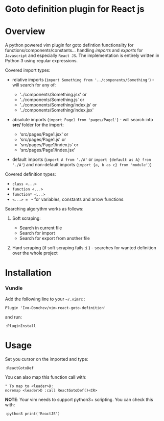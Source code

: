 # Goto definition plugin for React js

# Overview

A python powered vim plugin for goto defintion functionality for functions/components/constants... handling *imports* and *exports* for `Javascript` and especially `React JS`.
The implementation is entirely written in Python 3 using regular expressions.

Covered import types:

 - relative imports (`import Something from '../components/Something'`) - will search for any of:
   - '../components/Something.jsx' or
   - '../components/Something.js' or
   - '../components/Something/index.js' or
   - '../components/Something/index.jsx'

 - absolute imports (`import Page1 from 'pages/Page1'`) - will search into **src/** folder for the import:
   - 'src/pages/Page1.jsx' or
   - 'src/pages/Page1.js' or
   - 'src/pages/Page1/index.js' or
   - 'src/pages/Page1/index.jsx'

 - default imports (`import A from './A'` or `import {default as A} from './A'`) and non-default imports (`import {a, b as c} from 'module')`)

Covered definition types:
  - `class <...>`
  - `function <...>`
  - `function* <...>`
  - `<...> = ` - for variables, constants and arrow functions

Searching algorythm works as follows:

  1. Soft scraping:
      - Search in current file
      - Search for import
      - Search for export from another file

  2. Hard scraping (if soft scraping fails :( ) - searches for wanted definition over the whole project


# Installation

### Vundle

Add the following line to your `~/.vimrc` :
```
Plugin 'Ivo-Donchev/vim-react-goto-definition'
```
and run:

```
:PluginInstall
```

# Usage

Set you cursor on the imported and type:

```
:ReactGotoDef
```

You can also map this function call with:

```
" To map to <leader>D:
noremap <leader>D :call ReactGotoDef()<CR>
```

**NOTE**: Your vim needs to support python3+ scripting. You can check this with:

```
:python3 print('ReactJS')
```
